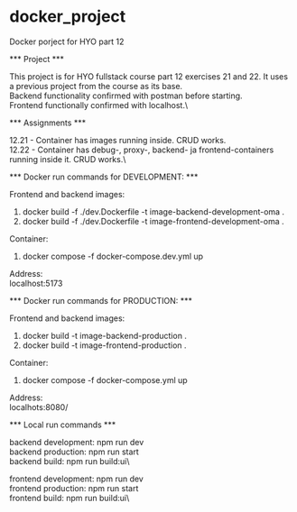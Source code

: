 # docker_project
Docker porject for HYO part 12

*** Project ***

This project is for HYO fullstack course part 12 exercises 21 and 22. It uses a previous project from the course as its base.\
Backend functionality confirmed with postman before starting.\
Frontend functionally confirmed with localhost.\

*** Assignments ***

12.21   - Container has images running inside. CRUD works.\
12.22   - Container has debug-, proxy-, backend- ja frontend-containers running inside it. CRUD works.\

*** Docker run commands for DEVELOPMENT: ***

Frontend and backend images:

1. docker build -f ./dev.Dockerfile -t image-backend-development-oma .
2. docker build -f ./dev.Dockerfile -t image-frontend-development-oma .

Container:

1. docker compose -f docker-compose.dev.yml up

Address:\
localhost:5173

*** Docker run commands for PRODUCTION: ***

Frontend and backend images:

1. docker build -t image-backend-production .
2. docker build -t image-frontend-production .

Container:

1. docker compose -f docker-compose.yml up

Address:\
localhots:8080/

*** Local run commands ***

backend development:    npm run dev\
backend production:     npm run start\
backend build:          npm run build:ui\

frontend development:   npm run dev\
frontend production:    npm run start\
frontend build:         npm run build:ui\
